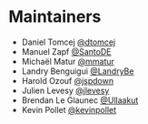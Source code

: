 # Maintainers

- Daniel Tomcej [@dtomcej](https://github.com/dtomcej)
- Manuel Zapf [@SantoDE](https://github.com/SantoDE)
- Michaël Matur [@mmatur](https://github.com/mmatur)
- Landry Benguigui [@LandryBe](https://github.com/LandryBe)
- Harold Ozouf [@jspdown](https://github.com/jspdown)
- Julien Levesy [@jlevesy](https://github.com/jlevesy)
- Brendan Le Glaunec [@Ullaakut](https://github.com/Ullaakut)
- Kevin Pollet [@kevinpollet](https://github.com/kevinpollet)
